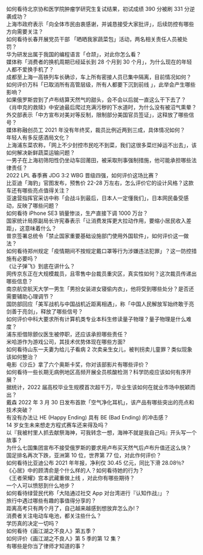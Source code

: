 如何看待北京协和医学院肿瘤学研究生复试结果，初试成绩 390 分被刷 331 分逆袭成功？  
上海市政府表示「向全体市民由衷感谢，并诚恳接受大家批评」，后续防控有哪些方向需要关注？  
如何看待长春开展党员干部 「晒晒我家蔬菜包」活动，两名相关责任人员被处罚？  
华为研发出属于我国的编程语言「仓颉」，对此你怎么看？  
媒体称「消费者的换机周期已经延长到 28 个月到 30 个月」，为什么现在的年轻人都不爱换手机了？  
成都至上海一高铁列车长确诊，车上所有密接人员已集中隔离，目前情况如何？  
如何评价万科「已取消所有高管层级，所有人都要下沉到前线 」，此举会产生哪些影响？  
如果俄罗斯尝到了卢布结算天然气的甜头，会不会以后就一直这么干下去了？  
《肖申克的救赎》中安迪最后爬过充满污秽的下水道时，为什么没有被沼气熏晕？  
外交部表示「中方宣布对美对等反制，限制部分美国官员签证」，这释放了哪些信号？  
媒体称融创员工 2021 年没有年终奖，裁员比例近两到三成，具体情况如何？  
年轻人有多反感酒局文化？  
上海浦东菜农称，「网上不少封控市民吃不到菜，我们这很多菜烂掉运不出去」，该如何解决新鲜蔬菜运输问题？  
一男子在上海初筛阳性仍坐动车回莆田，被采取刑事强制措施，他可能承担哪些法律责任？  
2022 LPL 春季赛 JDG 3:2 WBG 晋级四强，如何评价这场比赛？  
比亚迪「海豹」官图发布，预售价 22-28 万左右，怎么评价它的设计风格？这款车还有哪些亮点值得关注？  
亚速营指挥官采访中称「会战斗到最后，日本人一定懂我们」，日本网民备受感动，反映了哪些问题？  
如何看待 iPhone SE3 销量惨淡，生产直接下调 1000 万台？  
国家统计局原副局长许宪春表示「让消费发挥更大拉动作用，要缩小居民收入差距」，这意味着什么？  
普京签署总统令「禁止国家重要基础设施部门使用外国软件」，如何评价这一做法？  
如何看待郑州规定「疫情期间不按规定戴口罩等行为涉嫌违法犯罪」？这一防控措施有必要吗？  
《让子弹飞》到底在讲什么？  
网传京东正在大规模裁员，且零售中台裁员重灾区，真实性如何？这次裁员传递出哪些信息？  
南京航空航天大学一男生「男扮女装进女寝偷内衣」，他将受到哪些处分？是否还需要辅助心理调节？  
国防部回应「美军战机与中国战机近距离相遇」，称「中国人民解放军始终敢于亮剑善于亮剑」，释放了哪些信号？  
如何评价中科大要求所有计算机类专业本科生修读量子物理？量子物理是什么难度？  
浦东拒借除颤仪医生被停职，还应该承担哪些责任？  
米哈游作为游戏公司，其技术优势体现在哪些方面?  
如何看待山东一夫妻为给儿子看病 2 次卖亲生女儿，被判拐卖儿童罪？类似现象该如何整治？  
电影《沙丘》拿了六个奥斯卡奖，你对该部影片有哪些评价？  
如何看待一些长期无病例地区高频开展全员核酸检测？科学防疫应该如何有序开展？  
据统计，2022 届高校毕业生规模首次超千万，毕业生该如何在就业市场中脱颖而出？  
戴森 2022 年 3 月 30 日发布首款「空气净化耳机」，该产品有哪些突出的亮点和技术突破？  
有没有办法让 HE (Happy Ending) 具有 BE (Bad Ending) 的冲击感？  
14 岁女生未来想走方程式赛车还来得及吗？  
以『我被村里人抓去献祭海神，可我转念一想，海神不就是我自己吗』开头写一个故事？  
为什么七国集团宣布不接受俄罗斯的要求用卢布买天然气后卢布升值还这么快？  
国足排名再次下跌，亚洲第 10 位，世界第 77 位，对此作何评价？  
如何看待比亚迪公布 2021 年年报，净利仅 30.45 亿元，同比下滑 28.08％?  
《心居》中的顾清俞是个什么样的人？如何看待她的行为？  
《王者荣耀》宫本武藏重做上线 ，对此你有哪些期待？  
一个人可以愤怒到什么地步？  
如何看待绿营民代称「大陆通过社交 App 对台湾进行『认知作战』」？  
旅行中遇过哪些有趣的事值得分享的？  
距离高考只有两个月了，自己越来越感到想放弃怎么办!？  
消费者关注电动车电池，都关注些什么？  
学历真的决定一切吗？  
如何看待《画江湖之不良人》第五季？  
如何评价《画江湖之不良人》第 5 季的第 12 集？  
有哪些是你当了律师才知道的事？  
